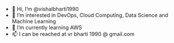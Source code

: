 - 👋 Hi, I’m @vishalbharti1990
- 👀 I’m interested in DevOps, Cloud Computing, Data Science and Machine Learning
- 🌱 I’m currently learning AWS
- 📫 I can be reached at vr bharti 1990 @ gmail.com

<!---
vishalbharti1990/vishalbharti1990 is a ✨ special ✨ repository because its `README.md` (this file) appears on your GitHub profile.
You can click the Preview link to take a look at your changes.
--->
